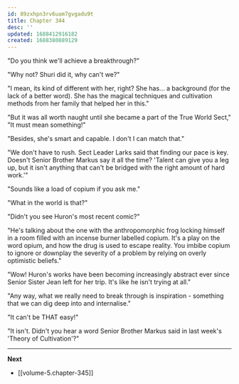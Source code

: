 ```yaml
---
id: 89zxhpn3rv6uam7gvgadu9t
title: Chapter 344
desc: ''
updated: 1688412916182
created: 1688380889129
---
```


"Do you think we'll achieve a breakthrough?"

"Why not? Shuri did it, why can't we?"

"I mean, its kind of different with her, right? She has... a background (for the lack of a better word). She has the magical techniques and cultivation methods from her family that helped her in this."

"But it was all worth naught until she became a part of the True World Sect," "It must mean something!"

"Besides, she's smart and capable. I don't I can match that."

"We don't have to rush. Sect Leader Larks said that finding our pace is key. Doesn't Senior Brother Markus say it all the time? 'Talent can give you a leg up, but it isn't anything that can't be bridged with the right amount of hard work.'"

"Sounds like a load of copium if you ask me."

"What in the world is that?"

"Didn't you see Huron's most recent comic?"

"He's talking about the one with the anthropomorphic frog locking himself in a room filled with an incense burner labelled copium. It's a play on the word opium, and how the drug is used to escape reality. You imbibe copium to ignore or downplay the severity of a problem by relying on overly optimistic beliefs."

"Wow! Huron's works have been becoming increasingly abstract ever since Senior Sister Jean left for her trip. It's like he isn't trying at all."

"Any way, what we really need to break through is inspiration - something that we can dig deep into and internalise."

"It can't be THAT easy!"

"It isn't. Didn't you hear a word Senior Brother Markus said in last week's 'Theory of Cultivation'?"

____

**Next**
* [[volume-5.chapter-345]]